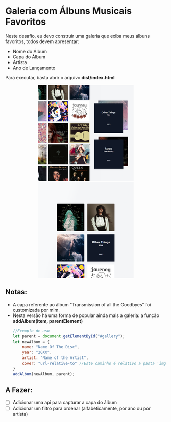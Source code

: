 # Galeria com Álbuns Musicais Favoritos
Neste desafio, eu devo construír uma galeria que exiba meus álbuns favoritos, todos devem apresentar:
 - Nome do Álbum
 - Capa do Álbum
 - Artista
 - Ano de Lançamento

Para executar, basta abrir o arquivo **dist/index.html**

<p align="center">
    <img src="demo-1.png" width="300" title="Exemplo">
    <img src="demo-2.png" width="300" title="Em dispositivos menores">
</p>


## Notas:
- A capa referente ao álbum "Transmission of all the Goodbyes" foi customizada por mim.
- Nesta versão há uma forma de popular ainda mais a galeria: a função **addAlbum(item, parentElement)**
    ```javascript
    //Exemplo de uso
    let parent = document.getElementById("#gallery");
    let newAlbum = {
        name: "Name Of The Disc",
        year: "20XX",
        artist: "Name of the Artist",
        cover: "url-relative-to" //Este caminho é relativo a pasta 'img' deste projeto
    }
    addAlbum(newAlbum, parent);
    ```

## A Fazer: 
- [ ] Adicionar uma api para capturar a capa do álbum
- [ ] Adicionar um filtro para ordenar (alfabeticamente, por ano ou por artista)
